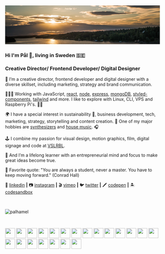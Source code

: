[![bg][banner]][website]

### Hi I'm Pål 👋, living in Sweden 🇸🇪 

### Creative Director/ Frontend Developer/ Digital Designer

👨 I’m a creative director, frontend developer and digital designer with a diverse skillset, including marketing, strategy and brand communication. 

👨🏼‍💻 Working with JavaScript, [react][react], [node][node], [express][express], [mongoDB][mongodb], [styled-components][styled], [tailwind][tailwind] and more. I like to explore with Linux, CLI, VPS and Raspberry Pi's. 🙏🏻 

🌍 I have a special interest in sustainability 🌱, business development, tech, marketing, strategy, storytelling and content creation.
🎹 One of my major hobbies are [synthesizers] and [house music]. 🎧

🕹 I combine my passion for visual design, motion graphics, film, digital signage and code at [VSLRBL][VSLRBL].

🧠  And I’m a lifelong learner with an entrepreneurial mind and focus to make great ideas become true.

💬 Favorite quote: "You are always a student, never a master. You have to keep moving forward." (Conrad Hall)

👔 [linkedin][linkedin] **|** 
📷 [instagram][instagram] **|** 
🎬 [vimeo][vimeo] **|** 
🐦 [twitter][twitter] **|** 
🖍 [codepen][codepen] **|** 
🏝 [codesandbox][codesandbox]


[banner]: https://raw.githubusercontent.com/palhamel/palhamel/master/background-sm.jpeg

[VSLRBL]: https://www.vslrbl.se/

[react]: https://reactjs.org/
[node]: https://nodejs.org/en/
[styled]: https://styled-components.com/
[express]: https://expressjs.com/
[mongoDb]: https://www.mongodb.com/
[tailwind]: https://tailwindcss.com

[website]: https://www.linkedin.com/in/palhamel/
[twitter]: https://twitter.com/palhamel
[instagram]: https://www.instagram.com/palhamel/
[linkedin]: https://www.linkedin.com/in/palhamel/
[vimeo]: https://vimeo.com/palhamel
[codepen]: https://codepen.io/palham
[codesandbox]: https://codesandbox.io/u/palhamel

[synthesizers]: https://en.wikipedia.org/wiki/Synthesizer
[house music]: https://en.wikipedia.org/wiki/House_music

<br>
<p><img align="center" src="https://github-readme-stats.vercel.app/api/top-langs/?username=palhamel&layout=compact&hide=html,css" alt="palhamel" /></p>

<br>
<p align="left">

<img height="32" width="32" src="https://unpkg.com/simple-icons@latest/icons/html5.svg" />
<img height="32" width="32" src="https://unpkg.com/simple-icons@latest/icons/javascript.svg" />
<img height="32" width="32" src="https://unpkg.com/simple-icons@latest/icons/react.svg" />
<img height="32" width="32" src="https://unpkg.com/simple-icons@latest/icons/mongodb.svg" />
<img height="32" width="32" src="https://unpkg.com/simple-icons@latest/icons/nodedotjs.svg" />
<img height="32" width="32" src="https://unpkg.com/simple-icons@latest/icons/express.svg" />

<img height="32" width="32" src="https://unpkg.com/simple-icons@latest/icons/css3.svg" />
<img height="32" width="32" src="https://unpkg.com/simple-icons@latest/icons/bootstrap.svg" />
<img height="32" width="32" src="https://unpkg.com/simple-icons@latest/icons/sass.svg" />
<img height="32" width="32" src="https://unpkg.com/simple-icons@latest/icons/tailwindcss.svg" />
<img height="32" width="32" src="https://unpkg.com/simple-icons@latest/icons/styledcomponents.svg" />
<img height="32" width="32" src="https://unpkg.com/simple-icons@latest/icons/webpack.svg" />

<img height="32" width="32" src="https://unpkg.com/simple-icons@latest/icons/firebase.svg" />
<img height="32" width="32" src="https://unpkg.com/simple-icons@latest/icons/googlecloud.svg" />
<img height="32" width="32" src="https://unpkg.com/simple-icons@latest/icons/netlify.svg" />
<img height="32" width="32" src="https://unpkg.com/simple-icons@latest/icons/amazonaws.svg" />
<img height="32" width="32" src="https://unpkg.com/simple-icons@latest/icons/git.svg" />
<img height="32" width="32" src="https://unpkg.com/simple-icons@latest/icons/github.svg" />

<img height="32" width="32" src="https://unpkg.com/simple-icons@latest/icons/linux.svg" />
<img height="32" width="32" src="https://unpkg.com/simple-icons@latest/icons/raspberrypi.svg" />

<img height="32" width="32" src="https://unpkg.com/simple-icons@latest/icons/figma.svg" />
  
</p>

